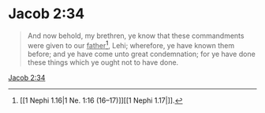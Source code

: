 # Jacob 2:34

> And now behold, my brethren, ye know that these commandments were given to our <u>father</u>[^a], Lehi; wherefore, ye have known them before; and ye have come unto great condemnation; for ye have done these things which ye ought not to have done.

[Jacob 2:34](https://www.churchofjesuschrist.org/study/scriptures/bofm/jacob/2?lang=eng&id=p34#p34)


[^a]: [[1 Nephi 1.16|1 Ne. 1:16 (16–17)]][[1 Nephi 1.17|]].  
